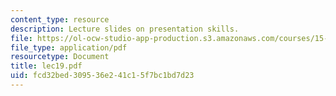 ```yaml
---
content_type: resource
description: Lecture slides on presentation skills.
file: https://ol-ocw-studio-app-production.s3.amazonaws.com/courses/15-301-managerial-psychology-fall-2006/fcd32bed309536e241c15f7bc1bd7d23_lec19.pdf
file_type: application/pdf
resourcetype: Document
title: lec19.pdf
uid: fcd32bed-3095-36e2-41c1-5f7bc1bd7d23
---
```

